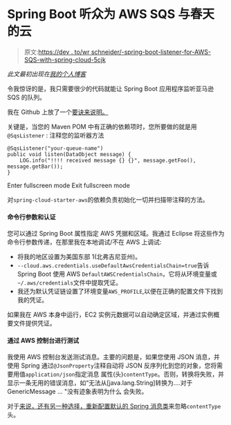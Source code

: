 # Spring Boot 听众为 AWS SQS 与春天的云

> 原文:[https://dev . to/wr schneider/-spring-boot-listener-for-AWS-SQS-with-spring-cloud-5cjk](https://dev.to/wrschneider/-spring-boot-listener-for-aws-sqs-with-spring-cloud-5cjk)

*此文最初出现在[我的个人博客](http://localhost:4000/2018/09/17/spring-boot-sqs.html)*

令我惊讶的是，我只需要很少的代码就能让 Spring Boot 应用程序监听亚马逊 SQS 的队列。

我在 Github 上放了一个[要诀来说明。](https://gist.github.com/wrschneider/42407cc2ea70799362cc5b044ebcfabb)

关键是，当您的 Maven POM 中有正确的依赖项时，您所要做的就是用`@SqsListener` :
注释您的监听器方法

```
@SqsListener("your-queue-name")
public void listen(DataObject message) {
    LOG.info("!!!! received message {} {}", message.getFoo(), message.getBar());
} 
```

Enter fullscreen mode Exit fullscreen mode

对`spring-cloud-starter-aws`的依赖负责初始化一切并扫描带注释的方法。

#### 命令行参数和认证

您可以通过 Spring Boot 属性指定 AWS 凭据和区域。我通过 Eclipse 将这些作为命令行参数传递，在那里我在本地调试/不在 AWS 上调试:

*   将我的地区设置为美国东部 1(北弗吉尼亚州)。
*   `--cloud.aws.credentials.useDefaultAwsCredentialsChain=true`告诉 Spring Boot 使用 AWS `DefaultAWSCredentialsChain`，它将从环境变量或`~/.aws/credentials`文件中提取凭证。
*   我还为默认凭证链设置了环境变量`AWS_PROFILE`,以便在正确的配置文件下找到我的凭证。

如果我在 AWS 本身中运行，EC2 实例元数据可以自动确定区域，并通过实例概要文件提供凭证。

#### 通过 AWS 控制台进行测试

我使用 AWS 控制台发送测试消息。主要的问题是，如果您使用 JSON 消息，并使用 Spring 通过`@JsonProperty`注释自动将 JSON 反序列化到您的对象，您将需要用值`application/json`指定消息
属性(头)`contentType`。否则，转换将失败，并显示一条无用的错误消息，如“无法从[java.lang.String]转换为....对于 GenericMessage ... "没有迹象表明为什么
会失败。

对于[来说，还有另一种选择，重新配置默认的 Spring 消息类](http://cloud.spring.io/spring-cloud-static/spring-cloud-aws/2.0.0.RELEASE/multi/multi__messaging.html#_consuming_aws_event_messages_with_amazon_sqs)来忽略`contentType`头。